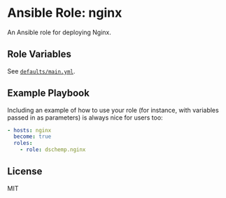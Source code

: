 Ansible Role: nginx
=========

An Ansible role for deploying Nginx.

Role Variables
--------------

See [`defaults/main.yml`](defaults/main.yml).

Example Playbook
----------------

Including an example of how to use your role (for instance, with variables passed in as parameters) is always nice for users too:

```yaml
- hosts: nginx
  become: true
  roles:
    - role: dschemp.nginx
```

License
-------

MIT
